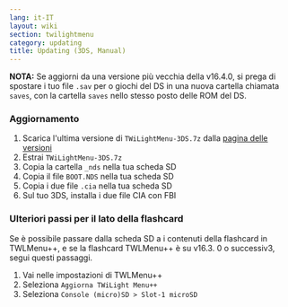 ```yaml
---
lang: it-IT
layout: wiki
section: twilightmenu
category: updating
title: Updating (3DS, Manual)
---
```


**NOTA:** Se aggiorni da una versione più vecchia della v16.4.0, si prega di spostare i tuo file `.sav` per o giochi del DS in una nuova cartella chiamata `saves`, con la cartella `saves` nello stesso posto delle ROM del DS.

### Aggiornamento
1. Scarica l'ultima versione di `TWiLightMenu-3DS.7z` dalla [pagina delle versioni](https://github.com/DS-Homebrew/TWiLightMenu/releases)
1. Estrai `TWiLightMenu-3DS.7z`
1. Copia la cartella `_nds` nella tua scheda SD
1. Copia il file `BOOT.NDS` nella tua scheda SD
1. Copia i due file `.cia` nella tua scheda SD
1. Sul tuo 3DS, installa i due file CIA con FBI

### Ulteriori passi per il lato della flashcard

Se è possibile passare dalla scheda SD a i contenuti della flashcard in TWLMenu++, e se la flashcard TWLMenu++ è su v16.3. 0 o successiv3, segui questi passaggi.

1. Vai nelle impostazioni di TWLMenu++
1. Seleziona `Aggiorna TWiLight Menu++`
1. Seleziona `Console (micro)SD > Slot-1 microSD`
